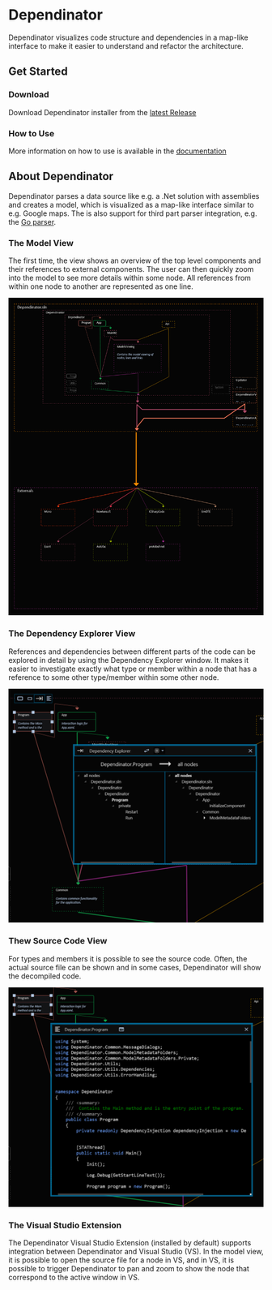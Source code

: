 # Dependinator

Dependinator visualizes code structure and dependencies in a map-like interface to make it easier to understand and refactor the architecture.

## Get Started

### Download

Download Dependinator installer from the [latest Release](https://github.com/michael-reichenauer/Dependinator/releases/latest)

### How to Use

More information on how to use is available in the [documentation](https://github.com/michael-reichenauer/Dependinator/wiki/Dependinator-Help)

## About Dependinator

Dependinator parses a data source like e.g. a .Net solution with assemblies and creates a model, which is visualized as a map-like interface similar to e.g. Google maps. The is also support for third part parser integration, e.g. the [Go parser](https://github.com/michael-reichenauer/depgoparser).

### The Model View

The first time, the view shows an overview of the top level components and their references to external components. The user can then quickly zoom into the model to see  more details within some node. All references from within one node to another are represented as one line.  

![Model View](doc/resources/model_view.png)

### The Dependency Explorer View

References and dependencies between different parts of the code can be explored in detail by using the Dependency Explorer window. It makes it easier to investigate exactly what type or member within a node that has a reference to some other type/member within some other node.

![Dependency Explorer](doc/resources/de.png)

### Thew Source Code View

For types and members it is possible to see the source code. Often, the actual source file can be shown and in some cases, Dependinator will show the decompiled code.

![Source Code](doc/resources/code.png)

### The Visual Studio Extension

The Dependinator Visual Studio Extension (installed by default) supports integration between Dependinator and Visual Studio (VS). In the model view, it is possible to open the source file for a node in VS, and in VS, it is possible to trigger Dependinator to pan and zoom to show the node that correspond to the active window in VS.  
